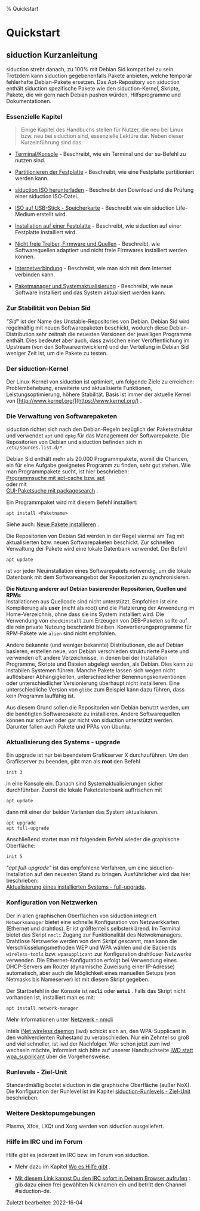 % Quickstart

# Quickstart

## siduction Kurzanleitung

siduction strebt danach, zu 100% mit Debian Sid kompatibel zu sein. Trotzdem kann siduction gegebenenfalls Pakete anbieten, welche temporär fehlerhafte Debian-Pakete ersetzen. Das Apt-Repository von siduction enthält siduction spezifische Pakete wie den siduction-Kernel, Skripte, Pakete, die wir gern nach Debian pushen würden, Hilfsprogramme und Dokumentationen.

### Essenzielle Kapitel

> Einige Kapitel des Handbuchs stellen für Nutzer, die neu bei Linux bzw. neu bei siduction sind, essenzielle Lektüre dar. Neben dieser Kurzeinführung sind das:

+ [Terminal/Konsole](0701-term-konsole_de.md#terminal---kommandozeile)  - Beschreibt, wie ein Terminal und der su-Befehl zu nutzen sind.

+ [Partitionieren der Festplatte](0312-part-gparted_de.md#partitionieren-mit-gparted)  - Beschreibt, wie eine Festplatte partitioniert werden kann. 

+ [siduction ISO herunterladen](0206-iso-dl_de.md#iso-download)  - Beschreibt den Download und die Prüfung einer siduction ISO-Datei.

+ [ISO auf USB-Stick - Speicherkarte](0207-iso-to-usb-sd_de.md#iso-auf-usb-stick---speicherkarte)  - Beschreibt wie ein siduction Life-Medium erstellt wird.

+ [Installation auf einer Festplatte](0301-hd-install_de.md#installation-auf-hdd)  - Beschreibt, wie siduction auf einer Festplatte installiert wird.

+ [Nicht freie Treiber, Firmware und Quellen](0600-gpu_de.md#grafiktreiber)  - Beschreibt, wie Softwarequellen adaptiert und nicht freie Firmwares installiert werden können.

+ [Internetverbindung](0500-network_de.md#netzwerk)  - Beschreibt, wie man sich mit dem Internet verbinden kann.

+ [Paketmanager und Systemaktualisierung](0705-sys-admin-apt_de.md#apt-paketverwaltung)  - Beschreibt, wie neue Software installiert und das System aktualisiert werden kann.

### Zur Stabilität von Debian Sid

*"Sid"* ist der Name des Unstable-Repositories von Debian. Debian Sid wird regelmäßig mit neuen Softwarepaketen beschickt, wodurch diese Debian-Distribution sehr zeitnah die neuesten Versionen der jeweiligen Programme enthält. Dies bedeutet aber auch, dass zwischen einer Veröffentlichung im Upstream (von den Softwareentwicklern) und der Verteilung in Debian Sid weniger Zeit ist, um die Pakete zu testen.

### Der siduction-Kernel

Der Linux-Kernel von siduction ist optimiert, um folgende Ziele zu erreichen: Problembehebung, erweiterte und aktualisierte Funktionen, Leistungsoptimierung, höhere Stabilität. Basis ist immer der aktuelle Kernel von [http://www.kernel.org/](https://www.kernel.org/) . 

### Die Verwaltung von Softwarepaketen

siduction richtet sich nach den Debian-Regeln bezüglich der Paketestruktur und verwendet `apt` und `dpkg` für das Management der Softwarepakete. Die Repositorien von Debian und siduction befinden sich in `/etc/sources.list.d/*` 

Debian Sid enthält mehr als 20.000 Programmpakete, womit die Chancen, ein für eine Aufgabe geeignetes Programm zu finden, sehr gut stehen. Wie man Programmpakete sucht, ist hier beschrieben:  
[Programmsuche mit apt-cache bzw. apt](0705-sys-admin-apt_de.md#programmpakete-suchen)  
oder mit  
[GUI-Paketsuche mit packagesearch](0705-sys-admin-apt_de.md#graphische-paketsuche) .

Ein Programmpaket wird mit diesem Befehl installiert:

~~~
apt install <Paketname>
~~~

Siehe auch: [Neue Pakete installieren](0705-sys-admin-apt_de.md#pakete-installieren) .

Die Repositorien von Debian Sid werden in der Regel viermal am Tag mit aktualisierten bzw. neuen Softwarepaketen beschickt. Zur schnellen Verwaltung der Pakete wird eine lokale Datenbank verwendet. Der Befehl

~~~
apt update
~~~

ist vor jeder Neuinstallation eines Softwarepakets notwendig, um die lokale Datenbank mit dem Softwareangebot der Repositorien zu synchronisieren.

**Die Nutzung anderer auf Debian basierender Repositorien, Quellen und RPMs**  
Installationen aus Quellcode sind nicht unterstützt. Empfohlen ist eine Kompilierung als **user** (nicht als root) und die Platzierung der Anwendung im Home-Verzeichnis, ohne dass sie ins System installiert wird. Die Verwendung von  `checkinstall`  zum Erzeugen von DEB-Paketen sollte auf die rein private Nutzung beschränkt bleiben. Konvertierungsprogramme für RPM-Pakete wie `alien` sind nicht empfohlen.

Andere bekannte (und weniger bekannte) Distributionen, die auf Debian basieren, erstellen neue, von Debian verschieden strukturierte Pakete und verwenden oft andere Verzeichnisse, in denen bei der Installation Programme, Skripte und Dateien abgelegt werden, als Debian. Dies kann zu instabilen Systemen führen. Manche Pakete lassen sich wegen nicht auflösbarer Abhängigkeiten, unterschiedlicher Benennungskonventionen oder unterschiedlicher Versionierung überhaupt nicht installieren. Eine unterschiedliche Version von `glibc` zum Beispiel kann dazu führen, dass kein Programm lauffähig ist.

Aus diesem Grund sollen die Repositorien von Debian benutzt werden, um die benötigten Softwarepakete zu installieren. Andere Softwarequellen können nur schwer oder gar nicht von siduction unterstützt werden. Darunter fallen auch Pakete und PPAs von Ubuntu.

### Aktualisierung des Systems - upgrade

Ein upgrade ist nur bei beendetem Grafikserver X durchzuführen. Um den Grafikserver zu beenden, gibt man als **root** den Befehl

~~~
init 3
~~~

in eine Konsole ein. Danach sind Systemaktualisierungen sicher durchführbar. Zuerst die lokale Paketdatenbank auffrischen mit

~~~
apt update
~~~ 

dann mit einer der beiden Varianten das System aktualisieren.

~~~
apt upgrade
apt full-upgrade
~~~

Anschließend startet man mit folgendem Befehl wieder die graphische Oberfläche:

~~~
init 5
~~~

*"apt full-upgrade"* ist das empfohlene Verfahren, um eine siduction-Installation auf den neuesten Stand zu bringen. Ausführlicher wird das hier beschrieben:  
[Aktualisierung eines installierten Systems - full-upgrade](0705-sys-admin-apt_de.md#aktualisierung-des-systems).

### Konfiguration von Netzwerken

Der in allen graphischen Oberflächen von siduction integriert `Networkmanager` bietet eine schnelle Konfiguration von Netzwerkkarten (Ethernet und drahtlos). Er ist größtenteils selbsterklärend. Im Terminal bietet das Skript `nmcli` Zugang zur Funktionalität des Netwokmanagers. Drahtlose Netzwerke werden von dem Skript gescannt, man kann die Verschlüsselungsmethoden WEP und WPA wählen und die Backends `wireless-tools` bzw. `wpasupplicant` zur Konfiguration drahtloser Netzwerke verwenden. Die Ethernet-Konfiguration erfolgt bei Verwendung eines DHCP-Servers am Router (dynamische Zuweisung einer IP-Adresse) automatisch, aber auch die Möglichkeit eines manuellen Setups (von Netmasks bis Nameserver) ist mit diesem Skript gegeben.

Der Startbefehl in der Konsole ist **`nmcli`**  oder **`nmtui`** . Falls das Skript nicht vorhanden ist, installiert man es mit:

~~~
apt install network-manager
~~~

Mehr Informationen unter [Netzwerk - nmcli](0501-inet-nm-cli_de.md#network-manager-kommandline-tool)

Intels [iNet wireless daemon](https://iwd.wiki.kernel.org/) (iwd) schickt sich an, den WPA-Supplicant in den wohlverdienten Ruhestand zu verabschieden. Nur ein Zehntel so groß und viel schneller, ist iwd der Nachfolger. Wer schon jetzt zum iwd wechseln möchte, informiert sich bitte auf unserer Handbuchseite [IWD statt wpa_supplicant](0502-inet-iwd_de.md#iwd-statt-wpa_supplicant) über die Vorgehensweise.

### Runlevels - Ziel-Unit

Standardmäßig bootet siduction in die graphische Oberfläche (außer NoX).  
Die Konfiguration der Runlevel ist im Kapitel [siduction-Runlevels - Ziel-Unit](0714-systemd-target_de.md#systemd-target---ziel-unit) beschrieben.

### Weitere Desktopumgebungen

Plasma, Xfce, LXQt und Xorg werden von siduction ausgeliefert.

### Hilfe im IRC und im Forum

Hilfe gibt es jederzeit im IRC bzw. im Forum von siduction.

+ Mehr dazu im Kapitel [Wo es Hilfe gibt](help_de.md#siduction-hilfe) .

+ [Mit diesem Link kannst Du den IRC sofort in Deinem Browser aufrufen](https://webchat.oftc.net/) : gib dazu einen frei gewählten Nicknamen ein und betritt den Channel #siduction-de.

<div id="rev">Zuletzt bearbeitet: 2022-16-04</div>
